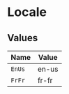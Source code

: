 # Locale


## Values

| Name   | Value  |
| ------ | ------ |
| `EnUs` | en-us  |
| `FrFr` | fr-fr  |